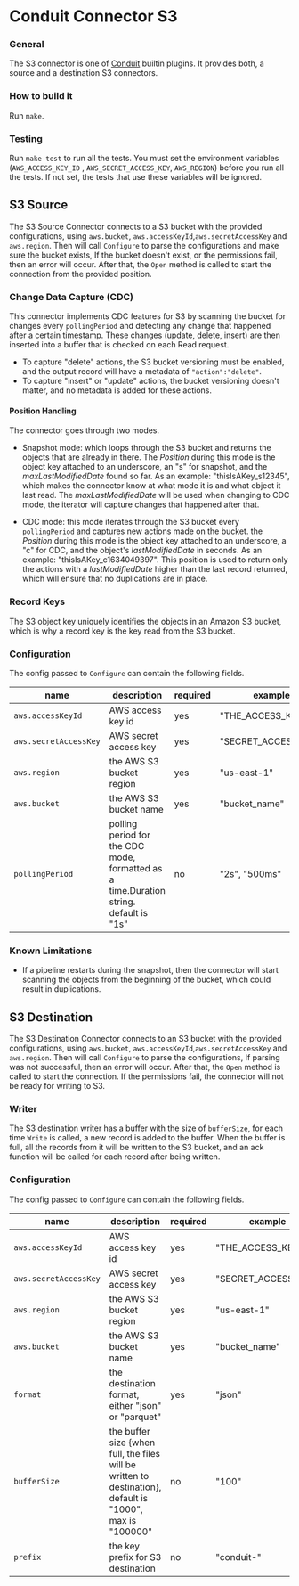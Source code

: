 # Conduit Connector S3

### General

The S3 connector is one of [Conduit](https://github.com/ConduitIO/conduit) builtin plugins. It provides both, a source
and a destination S3 connectors.

### How to build it

Run `make`.

### Testing

Run `make test` to run all the tests. You must set the environment variables (`AWS_ACCESS_KEY_ID`
, `AWS_SECRET_ACCESS_KEY`, `AWS_REGION`)
before you run all the tests. If not set, the tests that use these variables will be ignored.

## S3 Source

The S3 Source Connector connects to a S3 bucket with the provided configurations, using
`aws.bucket`, `aws.accessKeyId`,`aws.secretAccessKey` and `aws.region`. Then will call `Configure` to parse the
configurations and make sure the bucket exists, If the bucket doesn't exist, or the permissions fail, then an error will
occur. After that, the
`Open` method is called to start the connection from the provided position.

### Change Data Capture (CDC)

This connector implements CDC features for S3 by scanning the bucket for changes every
`pollingPeriod` and detecting any change that happened after a certain timestamp. These changes (update, delete, insert)
are then inserted into a buffer that is checked on each Read request.

* To capture "delete" actions, the S3 bucket versioning must be enabled, and the output record will have a metadata
  of `"action":"delete"`.
* To capture "insert" or "update" actions, the bucket versioning doesn't matter, and no metadata is added for these
  actions.

#### Position Handling

The connector goes through two modes.

* Snapshot mode: which loops through the S3 bucket and returns the objects that are already in there. The _Position_
  during this mode is the object key attached to an underscore, an "s" for snapshot, and the _maxLastModifiedDate_ found
  so far. As an example: "thisIsAKey_s12345", which makes the connector know at what mode it is and what object it last
  read. The _maxLastModifiedDate_ will be used when changing to CDC mode, the iterator will capture changes that
  happened after that.

* CDC mode: this mode iterates through the S3 bucket every `pollingPeriod` and captures new actions made on the bucket.
  the _Position_ during this mode is the object key attached to an underscore, a "c" for CDC, and the object's
  _lastModifiedDate_ in seconds. As an example: "thisIsAKey_c1634049397". This position is used to return only the
  actions with a _lastModifiedDate_ higher than the last record returned, which will ensure that no duplications are in
  place.

### Record Keys

The S3 object key uniquely identifies the objects in an Amazon S3 bucket, which is why a record key is the key read from
the S3 bucket.

### Configuration

The config passed to `Configure` can contain the following fields.

| name                  | description                                                                            | required  | example             |
|-----------------------|----------------------------------------------------------------------------------------|-----------|---------------------|
| `aws.accessKeyId`     | AWS access key id                                                                      | yes       | "THE_ACCESS_KEY_ID" |
| `aws.secretAccessKey` | AWS secret access key                                                                  | yes       | "SECRET_ACCESS_KEY" |
| `aws.region`          | the AWS S3 bucket region                                                               | yes       | "us-east-1"         |
| `aws.bucket`          | the AWS S3 bucket name                                                                 | yes       | "bucket_name"       |
| `pollingPeriod`       | polling period for the CDC mode, formatted as a time.Duration string. default is "1s"  | no        | "2s", "500ms"       |

### Known Limitations

* If a pipeline restarts during the snapshot, then the connector will start scanning the objects from the beginning of
  the bucket, which could result in duplications.

## S3 Destination

The S3 Destination Connector connects to an S3 bucket with the provided configurations, using
`aws.bucket`, `aws.accessKeyId`,`aws.secretAccessKey` and `aws.region`. Then will call `Configure` to parse the
configurations, If parsing was not successful, then an error will occur. After that, the `Open` method is called to
start the connection. If the permissions fail, the connector will not be ready for writing to S3.

### Writer

The S3 destination writer has a buffer with the size of `bufferSize`, for each time
`Write` is called, a new record is added to the buffer. When the buffer is full, all the records from it will be written
to the S3 bucket, and an ack function will be called for each record after being written.

### Configuration

The config passed to `Configure` can contain the following fields.

| name                  | description                                                                                                     | required | example             |
|-----------------------|-----------------------------------------------------------------------------------------------------------------|----------|---------------------|
| `aws.accessKeyId`     | AWS access key id                                                                                               | yes      | "THE_ACCESS_KEY_ID" |
| `aws.secretAccessKey` | AWS secret access key                                                                                           | yes      | "SECRET_ACCESS_KEY" |
| `aws.region`          | the AWS S3 bucket region                                                                                        | yes      | "us-east-1"         |
| `aws.bucket`          | the AWS S3 bucket name                                                                                          | yes      | "bucket_name"       |
| `format`              | the destination format, either "json" or "parquet"                                                              | yes      | "json"              |
| `bufferSize`          | the buffer size {when full, the files will be written to destination}, default is "1000", max is "100000"       | no       | "100"               |
| `prefix`              | the key prefix for S3 destination                                                                               | no       | "conduit-"          |